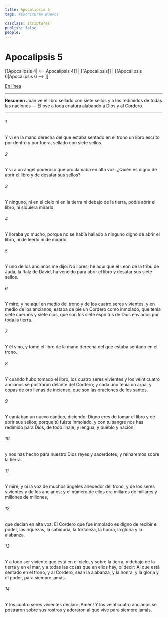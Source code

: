 ```yaml
---
title: Apocalipsis 5
tags: #Escrituras\NuevoT

cssclass: scriptures
publish: false
people:
---
```


# Apocalipsis 5
[[Apocalipsis 4| <-- Apocalipsis 4]] | [[Apocalipsis]] | [[Apocalipsis 6|Apocalipsis 6 --> ]]

[En línea](https://churchofjesuschrist.org/study/scriptures/nt/rev/5?lang=spa)

---
__Resumen__
Juan ve el libro sellado con siete sellos y a los redimidos de todas las naciones — Él oye a toda criatura alabando a Dios y al Cordero.

---
###### 1 
Y vi en la mano derecha del que estaba sentado en el trono un libro escrito por dentro y por fuera, sellado con siete sellos.

###### 2 
Y vi a un ángel poderoso que proclamaba en alta voz: ¿Quién es digno de abrir el libro y de desatar sus sellos?

###### 3 
Y ninguno, ni en el cielo ni en la tierra ni debajo de la tierra, podía abrir el libro, ni siquiera mirarlo.

###### 4 
Y lloraba yo mucho, porque no se había hallado a ninguno digno de abrir el libro, ni de leerlo ni de mirarlo.

###### 5 
Y uno de los ancianos me dijo: No llores; he aquí que el León de la tribu de Judá, la Raíz de David, ha vencido para abrir el libro y desatar sus siete sellos.

###### 6 
Y miré; y he aquí en medio del trono y de los cuatro seres vivientes, y en medio de los ancianos, estaba de pie un Cordero como inmolado, que tenía siete cuernos y siete ojos, que son los siete espíritus de Dios enviados por toda la tierra.

###### 7 
Y él vino, y tomó el libro de la mano derecha del que estaba sentado en el trono.

###### 8 
Y cuando hubo tomado el libro, los cuatro seres vivientes y los veinticuatro ancianos se postraron delante del Cordero; y cada uno tenía un arpa, y copas de oro llenas de incienso, que son las oraciones de los santos.

###### 9 
Y cantaban un nuevo cántico, diciendo: Digno eres de tomar el libro y de abrir sus sellos; porque tú fuiste inmolado, y con tu sangre nos has redimido para Dios, de todo linaje, y lengua, y pueblo y nación;

###### 10 
y nos has hecho para nuestro Dios reyes y sacerdotes, y reinaremos sobre la tierra.

###### 11 
Y miré, y oí la voz de muchos ángeles alrededor del trono, y de los seres vivientes y de los ancianos; y el número de ellos era millares de millares y millones de millones,

###### 12 
que decían en alta voz: El Cordero que fue inmolado es digno de recibir el poder, las riquezas, la sabiduría, la fortaleza, la honra, la gloria y la alabanza.

###### 13 
Y a todo ser viviente que está en el cielo, y sobre la tierra, y debajo de la tierra y en el mar, y a todas las cosas que en ellos hay, oí decir: Al que está sentado en el trono, y al Cordero, sean la alabanza, y la honra, y la gloria y el poder, para siempre jamás.

###### 14 
Y los cuatro seres vivientes decían: ¡Amén! Y los veinticuatro ancianos se postraron sobre sus rostros y adoraron al que vive para siempre jamás.

